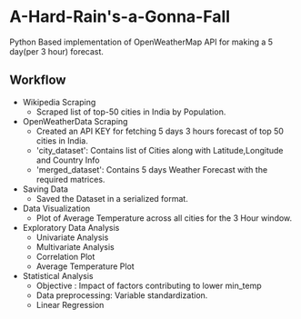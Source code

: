 # A-Hard-Rain's-a-Gonna-Fall
    
Python Based implementation of OpenWeatherMap API for making a 5 day(per 3 hour) forecast.
    
## Workflow


- Wikipedia Scraping
    - Scraped list of top-50 cities in India by Population.
- OpenWeatherData Scraping
    - Created an API KEY for fetching 5 days 3 hours forecast of top 50 cities in India.
    - 'city_dataset': Contains list of Cities along with Latitude,Longitude and Country Info
    - 'merged_dataset': Contains 5 days Weather Forecast with the required matrices.
- Saving Data
    - Saved the Dataset in a serialized format.
- Data Visualization
    - Plot of Average Temperature across all cities for the 3 Hour window.
- Exploratory Data Analysis
    - Univariate Analysis
    - Multivariate Analysis
    - Correlation Plot
    - Average Temperature Plot
- Statistical Analysis
    - Objective : Impact of factors contributing to lower min_temp
    - Data preprocessing: Variable standardization.
    - Linear Regression
